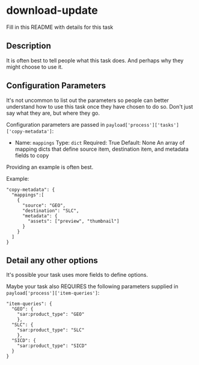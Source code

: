 # download-update

Fill in this README with details for this task

## Description

It is often best to tell people what this task
does. And perhaps why they might choose to use it.

## Configuration Parameters

It's not uncommon to list out the parameters so people can better
understand how to use this task once they have chosen to do so.
Don't just say what they are, but where they go.

Configuration parameters are passed in `payload['process']['tasks']['copy-metadata']`:

- Name: `mappings`
  Type: `dict`
  Required: True
  Default: None
  An array of mapping dicts that define source item,
  destination item, and metadata fields to copy


Providing an example is often best.

Example:
```
"copy-metadata": {
  "mappings":[
    {
      "source": "GEO",
      "destination": "SLC",
      "metadata": {
        "assets": ["preview", "thumbnail"]
      }
    }
  ]
}
```

## Detail any other options

It's possible your task uses more fields to define options.

Maybe your task also REQUIRES the following parameters
supplied in `payload['process']['item-queries']`:

```
"item-queries": {
  "GEO": {
    "sar:product_type": "GEO"
    },
  "SLC": {
    "sar:product_type": "SLC"
    },
  "SICD": {
    "sar:product_type": "SICD"
  }
}
```
